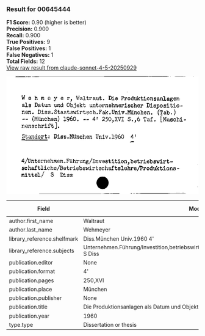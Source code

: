 ### Result for 00645444
**F1 Score:** 0.90 (higher is better)<br>**Precision:** 0.900<br>**Recall:** 0.900<br>**True Positives:** 9<br>**False Positives:** 1<br>**False Negatives:** 1<br>**Total Fields:** 12<br>[View raw result from claude-sonnet-4-5-20250929](https://github.com/RISE-UNIBAS/humanities_data_benchmark/blob/main/results/2025-09-30/T0230/request_T0230_00645444.json)

<img src="https://github.com/RISE-UNIBAS/humanities_data_benchmark/blob/main/benchmarks/zettelkatalog/images/00645444.jpg?raw=true" alt="00645444" width="600px">

| Field | Model Response | Ground Truth | Fuzzy Score | Match |
|-------|----------------|--------------|-------------|-------|
| author.first_name | Waltraut | Waltraut | 1.000 | ✅ |
| author.last_name | Wehmeyer | Wehmeyer | 1.000 | ✅ |
| library_reference.shelfmark | Diss.München Univ.1960 4' | Diss.München Univ.1960 | 0.936 | ✅ |
| library_reference.subjects | Unternehmen.Führung/Investition,betriebswirtschaftliche/Betriebswirtschaftslehre/Produktionsmittel/ S Diss | 4/Unternehmen.Führung/Investition.betriebswirtschaftliche/Betriebswirtschaftslehre/Produktionsmittel/ S Diss | 0.981 | ✅ |
| publication.editor | None | None | 1.000 | ✅ |
| publication.format | 4' | 4' | 1.000 | ✅ |
| publication.pages | 250,XVI | 250,XVI | 1.000 | ✅ |
| publication.place | München | München | 1.000 | ✅ |
| publication.publisher | None | None | 1.000 | ✅ |
| publication.title | Die Produktionsanlagen als Datum und Objekt unternehmerischer Dispositionen | Die Produktionsanlagen als Datum und Objekt unternehmerischer Dispositionen | 1.000 | ✅ |
| publication.year | 1960 | 1960 | 0.000 | ❌ |
| type.type | Dissertation or thesis | Dissertation or thesis | 1.000 | ✅ |
